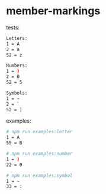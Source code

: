 member-markings
========

tests:
```bash
Letters:
1 = A
2 = a
52 = z

Numbers:
1 = )
2 = 0
52 = 5

Symbols:
1 = ~
2 = `
52 = ]
```

examples:
```bash
# npm run examples:letter
1 = A
55 = B
```

```bash
# npm run examples:number
1 = )
22 = 0
```

```bash
# npm run examples:symbol
1 = ~
33 = :
```